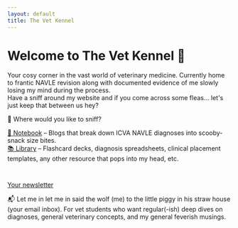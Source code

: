 ```yaml
---
layout: default
title: The Vet Kennel
---
```


<div class="homepage-container">
    <h1>Welcome to The Vet Kennel 🐾</h1>
  <p>Your cosy corner in the vast world of veterinary medicine. Currently home to frantic NAVLE revision along with documented evidence of me slowly losing my mind during the process.<br>Have a sniff around my website and if you come across some fleas... let's just keep that between us hey?</p>

<div class="navigation-buttons">
  <p>🧭 Where would you like to sniff?</p>
  <div class="button-group">
    <a class="retro-button" href="/notebook">📓 Notebook</a>
    <span>– Blogs that break down ICVA NAVLE diagnoses into scooby-snack size bites.</span><br>
    <a class="retro-button" href="/library">📚 Library</a>
    <span>– Flashcard decks, diagnosis spreadsheets, clinical placement templates, any other resource that pops into my head, etc.</span>
  </div>
</div>

  <a class="cta-button" href="https://eepurl.com/hYOUR-LINK-HERE" target="_blank" style="margin-top: 2em; display: inline-block;">Your newsletter</a>
<p class="retro-description">📬 Let me in let me in said the wolf (me) to the little piggy in his straw house (your email inbox). For vet students who want regular(-ish) deep dives on diagnoses, general veterinary concepts, and my general feverish musings.</p>
</div>

